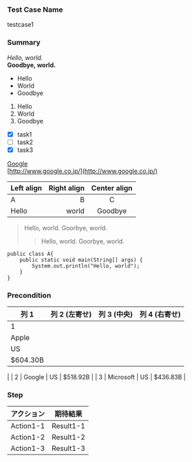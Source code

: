 ### Test Case Name
testcase1

### Summary
*Hello, world.*  
**Goodbye, world.** 

- Hello
- World
- Goodbye 

1. Hello 
2. World
3. Goodbye 

* [x] task1
* [ ] task2
* [x] task3

[Google](http://www.google.co.jp/)  
[http://www.google.co.jp/](http://www.google.co.jp/)

| Left align | Right align | Center align | 
|:-----------|------------:|:------------:| 
| A | B | C | 
| Hello | world | Goodbye | 

> Hello, world. 
> Goorbye, world.  
> > Hello, world. 
> > Goorbye, world.  

```
public class A{  
	public static void main(String[] args) {  
		System.out.println("Hello, world");  
	}  
}
```



### Precondition

| 列 1 | 列 2 (左寄せ) | 列 3 (中央) | 列 4 (右寄せ) |
|------|:--------------|:-----------:|--------------:|
| 1 
| Apple 
| US 
| $604.30B 
| 
| 2 
| Google 
| US 
| $518.92B 
| 
| 3 
| Microsoft 
| US 
| $436.83B 
| 


### Step
| アクション | 期待結果 |
|---|---|
| Action1-1 | Result1-1 |
| Action1-2 | Result1-2 |
| Action1-3 | Result1-3 |


